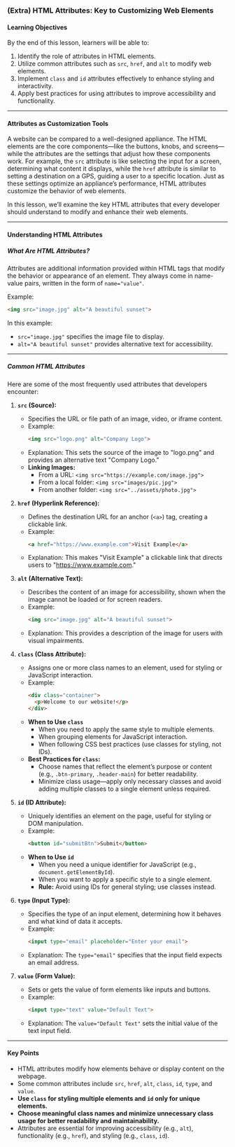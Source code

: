 ### **(Extra) HTML Attributes: Key to Customizing Web Elements**

#### **Learning Objectives**  
By the end of this lesson, learners will be able to:  
1. Identify the role of attributes in HTML elements.  
2. Utilize common attributes such as `src`, `href`, and `alt` to modify web elements.  
3. Implement `class` and `id` attributes effectively to enhance styling and interactivity.  
4. Apply best practices for using attributes to improve accessibility and functionality.  

---

#### **Attributes as Customization Tools**  

A website can be compared to a well-designed appliance. The HTML elements are the core components—like the buttons, knobs, and screens—while the attributes are the settings that adjust how these components work. For example, the `src` attribute is like selecting the input for a screen, determining what content it displays, while the `href` attribute is similar to setting a destination on a GPS, guiding a user to a specific location. Just as these settings optimize an appliance’s performance, HTML attributes customize the behavior of web elements.

In this lesson, we’ll examine the key HTML attributes that every developer should understand to modify and enhance their web elements.

---

#### **Understanding HTML Attributes**  

##### **What Are HTML Attributes?**  

Attributes are additional information provided within HTML tags that modify the behavior or appearance of an element. They always come in name-value pairs, written in the form of `name="value"`.

Example:
```html
<img src="image.jpg" alt="A beautiful sunset">
```
In this example:
- `src="image.jpg"` specifies the image file to display.
- `alt="A beautiful sunset"` provides alternative text for accessibility.

---

##### **Common HTML Attributes**  

Here are some of the most frequently used attributes that developers encounter:

1. **`src` (Source):**  
   - Specifies the URL or file path of an image, video, or iframe content.  
   - Example:
     ```html
     <img src="logo.png" alt="Company Logo">
     ```
   - Explanation: This sets the source of the image to "logo.png" and provides an alternative text "Company Logo."
   - **Linking Images:**  
     - From a URL: `<img src="https://example.com/image.jpg">`  
     - From a local folder: `<img src="images/pic.jpg">`  
     - From another folder: `<img src="../assets/photo.jpg">`  

2. **`href` (Hyperlink Reference):**  
   - Defines the destination URL for an anchor (`<a>`) tag, creating a clickable link.  
   - Example:
     ```html
     <a href="https://www.example.com">Visit Example</a>
     ```
   - Explanation: This makes "Visit Example" a clickable link that directs users to "https://www.example.com."

3. **`alt` (Alternative Text):**  
   - Describes the content of an image for accessibility, shown when the image cannot be loaded or for screen readers.  
   - Example:
     ```html
     <img src="image.jpg" alt="A beautiful sunset">
     ```
   - Explanation: This provides a description of the image for users with visual impairments.

4. **`class` (Class Attribute):**  
   - Assigns one or more class names to an element, used for styling or JavaScript interaction.  
   - Example:
     ```html
     <div class="container">
       <p>Welcome to our website!</p>
     </div>
     ```
   - **When to Use `class`**  
     - When you need to apply the same style to multiple elements.  
     - When grouping elements for JavaScript interaction.  
     - When following CSS best practices (use classes for styling, not IDs).  
   - **Best Practices for `class`:**  
     - Choose names that reflect the element’s purpose or content (e.g., `.btn-primary`, `.header-main`) for better readability.  
     - Minimize class usage—apply only necessary classes and avoid adding multiple classes to a single element unless required.  

5. **`id` (ID Attribute):**  
   - Uniquely identifies an element on the page, useful for styling or DOM manipulation.  
   - Example:
     ```html
     <button id="submitBtn">Submit</button>
     ```
   - **When to Use `id`**  
     - When you need a unique identifier for JavaScript (e.g., `document.getElementById`).  
     - When you want to apply a specific style to a single element.  
     - **Rule:** Avoid using IDs for general styling; use classes instead.  

6. **`type` (Input Type):**  
   - Specifies the type of an input element, determining how it behaves and what kind of data it accepts.  
   - Example:
     ```html
     <input type="email" placeholder="Enter your email">
     ```
   - Explanation: The `type="email"` specifies that the input field expects an email address.

7. **`value` (Form Value):**  
   - Sets or gets the value of form elements like inputs and buttons.  
   - Example:
     ```html
     <input type="text" value="Default Text">
     ```
   - Explanation: The `value="Default Text"` sets the initial value of the text input field.

---

#### **Key Points**  

- HTML attributes modify how elements behave or display content on the webpage.  
- Some common attributes include `src`, `href`, `alt`, `class`, `id`, `type`, and `value`.  
- **Use `class` for styling multiple elements and `id` only for unique elements.**  
- **Choose meaningful class names and minimize unnecessary class usage for better readability and maintainability.**  
- Attributes are essential for improving accessibility (e.g., `alt`), functionality (e.g., `href`), and styling (e.g., `class`, `id`).

